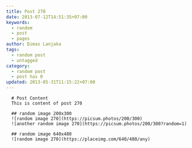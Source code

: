 ```yaml
---
title: Post 270
date: 2013-07-12T14:51:35+07:00
keywords:
  - random
  - post
  - pages
author: Dimas Lanjaka
tags:
  - random post
  - untagged
category:
  - random post
  - post has 0
updated: 2013-05-31T11:15:22+07:00
---
```


      # Post Content
      This is content of post 270

      ## random image 200x300
      ![random image 270](https://picsum.photos/200/300)
      ![another random image 270](https://picsum.photos/200/300?random=1)

      ## random image 640x480
      ![random image 270](https://placeimg.com/640/480/any)
      